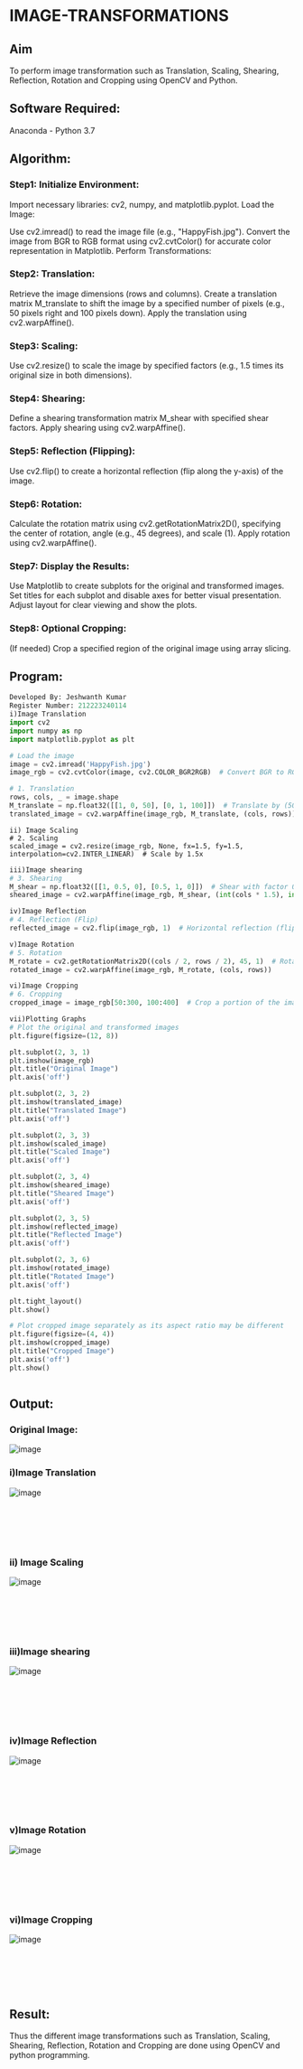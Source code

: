 # IMAGE-TRANSFORMATIONS


## Aim
To perform image transformation such as Translation, Scaling, Shearing, Reflection, Rotation and Cropping using OpenCV and Python.

## Software Required:
Anaconda - Python 3.7

## Algorithm:
### Step1: Initialize Environment:

Import necessary libraries: cv2, numpy, and matplotlib.pyplot.
Load the Image:

Use cv2.imread() to read the image file (e.g., "HappyFish.jpg").
Convert the image from BGR to RGB format using cv2.cvtColor() for accurate color representation in Matplotlib.
Perform Transformations:
<br>

### Step2: Translation:

Retrieve the image dimensions (rows and columns).
Create a translation matrix M_translate to shift the image by a specified number of pixels (e.g., 50 pixels right and 100 pixels down).
Apply the translation using cv2.warpAffine().
<br>
### Step3: Scaling:

Use cv2.resize() to scale the image by specified factors (e.g., 1.5 times its original size in both dimensions).
<br>
### Step4: Shearing:

Define a shearing transformation matrix M_shear with specified shear factors.
Apply shearing using cv2.warpAffine().
<br>
### Step5: Reflection (Flipping):

Use cv2.flip() to create a horizontal reflection (flip along the y-axis) of the image.
<br>
### Step6: Rotation:

Calculate the rotation matrix using cv2.getRotationMatrix2D(), specifying the center of rotation, angle (e.g., 45 degrees), and scale (1).
Apply rotation using cv2.warpAffine().
<br>
### Step7: Display the Results:

Use Matplotlib to create subplots for the original and transformed images.
Set titles for each subplot and disable axes for better visual presentation.
Adjust layout for clear viewing and show the plots.
<br>
### Step8: Optional Cropping:

(If needed) Crop a specified region of the original image using array slicing.
<br>
## Program:
```python
Developed By: Jeshwanth Kumar
Register Number: 212223240114
i)Image Translation
import cv2
import numpy as np
import matplotlib.pyplot as plt

# Load the image
image = cv2.imread('HappyFish.jpg')
image_rgb = cv2.cvtColor(image, cv2.COLOR_BGR2RGB)  # Convert BGR to RGB for Matplotlib

# 1. Translation
rows, cols, _ = image.shape
M_translate = np.float32([[1, 0, 50], [0, 1, 100]])  # Translate by (50, 100) pixels
translated_image = cv2.warpAffine(image_rgb, M_translate, (cols, rows))
```

```pyhon
ii) Image Scaling
# 2. Scaling
scaled_image = cv2.resize(image_rgb, None, fx=1.5, fy=1.5, interpolation=cv2.INTER_LINEAR)  # Scale by 1.5x
```

```python
iii)Image shearing
# 3. Shearing
M_shear = np.float32([[1, 0.5, 0], [0.5, 1, 0]])  # Shear with factor 0.5
sheared_image = cv2.warpAffine(image_rgb, M_shear, (int(cols * 1.5), int(rows * 1.5)))
```


```python
iv)Image Reflection
# 4. Reflection (Flip)
reflected_image = cv2.flip(image_rgb, 1)  # Horizontal reflection (flip along y-axis)
```


```python
v)Image Rotation
# 5. Rotation
M_rotate = cv2.getRotationMatrix2D((cols / 2, rows / 2), 45, 1)  # Rotate by 45 degrees
rotated_image = cv2.warpAffine(image_rgb, M_rotate, (cols, rows))
```


```python
vi)Image Cropping
# 6. Cropping
cropped_image = image_rgb[50:300, 100:400]  # Crop a portion of the image
```
```python
vii)Plotting Graphs
# Plot the original and transformed images
plt.figure(figsize=(12, 8))

plt.subplot(2, 3, 1)
plt.imshow(image_rgb)
plt.title("Original Image")
plt.axis('off')

plt.subplot(2, 3, 2)
plt.imshow(translated_image)
plt.title("Translated Image")
plt.axis('off')

plt.subplot(2, 3, 3)
plt.imshow(scaled_image)
plt.title("Scaled Image")
plt.axis('off')

plt.subplot(2, 3, 4)
plt.imshow(sheared_image)
plt.title("Sheared Image")
plt.axis('off')

plt.subplot(2, 3, 5)
plt.imshow(reflected_image)
plt.title("Reflected Image")
plt.axis('off')

plt.subplot(2, 3, 6)
plt.imshow(rotated_image)
plt.title("Rotated Image")
plt.axis('off')

plt.tight_layout()
plt.show()

# Plot cropped image separately as its aspect ratio may be different
plt.figure(figsize=(4, 4))
plt.imshow(cropped_image)
plt.title("Cropped Image")
plt.axis('off')
plt.show()



```
## Output:
### Original Image:
![image](https://github.com/user-attachments/assets/240ea3a4-766b-4ab5-a596-2f1d61357bc6)

### i)Image Translation
![image](https://github.com/user-attachments/assets/8fce931d-c571-417c-bbab-df2b529fbf61)


<br>
<br>
<br>
<br>

### ii) Image Scaling
![image](https://github.com/user-attachments/assets/f72afe8a-3154-4fd5-b929-b75d0885c810)



<br>
<br>
<br>
<br>


### iii)Image shearing
![image](https://github.com/user-attachments/assets/b4e21ed8-99b2-411e-b18d-9821a797db44)


<br>
<br>
<br>
<br>


### iv)Image Reflection
![image](https://github.com/user-attachments/assets/ae64b980-8e0b-47cb-9131-4e785d2e2039)




<br>
<br>
<br>
<br>



### v)Image Rotation
![image](https://github.com/user-attachments/assets/f4cb28ee-c009-42f7-88bd-9c6bc58b3636)

<br>
<br>
<br>
<br>



### vi)Image Cropping
![image](https://github.com/user-attachments/assets/4d462b47-ffc8-44ed-8e2e-b7fb3aa7df5d)

<br>
<br>
<br>
<br>




## Result: 

Thus the different image transformations such as Translation, Scaling, Shearing, Reflection, Rotation and Cropping are done using OpenCV and python programming.
